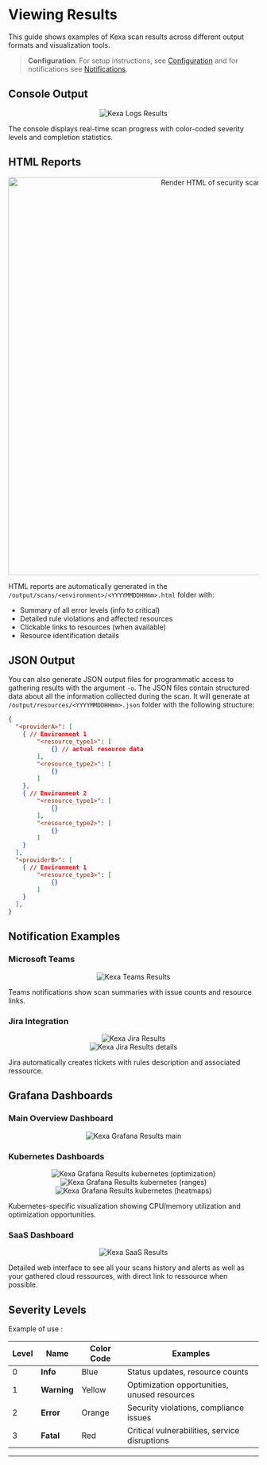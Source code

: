 # Viewing Results

This guide shows examples of Kexa scan results across different output formats and visualization tools.


> **Configuration**: For setup instructions, see [Configuration](../configuration/README.md) and for notifications see [Notifications](../notifications/README.md).

## Console Output

<div align="center">
	<img alt="Kexa Logs Results" src="../../images/readme_log_result.png" height="auto"/>
</div>

The console displays real-time scan progress with color-coded severity levels and completion statistics.

## HTML Reports

<div align="center">
	<img alt="Render HTML of security scan" src="../../images/Exemple_Scan_Security_html.png" height="800"/>
</div>

HTML reports are automatically generated in the `/output/scans/<environment>/<YYYYMMDDHHmm>.html` folder with:
- Summary of all error levels (info to critical)
- Detailed rule violations and affected resources
- Clickable links to resources (when available)
- Resource identification details

## JSON Output

You can also generate JSON output files for programmatic access to gathering results with the argument `-o`.
The JSON files contain structured data about all the information collected during the scan.
It will generate at `/output/resources/<YYYYMMDDHHmm>.json` folder with the following structure:

```json
{
  "<providerA>": [
	{ // Environment 1
		"<resource_type1>": [
			{} // actual resource data
		],
		"<resource_type2>": [
			{}
		]
	},
	{ // Environment 2
		"<resource_type1>": [
			{}
		],
		"<resource_type2>": [
			{}
		]
	}
  ],
  "<providerB>": [
	{ // Environment 1
		"<resource_type3>": [
			{}
		]
	}
  ],
}
```

## Notification Examples

### Microsoft Teams

<div align="center">
	<img alt="Kexa Teams Results" src="../../images/readme_teams_result.png" height="auto"/>
</div>

Teams notifications show scan summaries with issue counts and resource links.

### Jira Integration

<div align="center">
	<img alt="Kexa Jira Results" src="../../images/readme_jira_result.png" height="auto"/>
</div>

<div align="center">
	<img alt="Kexa Jira Results details" src="../../images/reamde_jira_result_2.png" height="auto"/>
</div>

Jira automatically creates tickets with rules description and associated ressource.

## Grafana Dashboards

### Main Overview Dashboard

<div align="center">
	<img alt="Kexa Grafana Results main" src="../../images/readme_grafana_addons.png" height="auto"/>
</div>

### Kubernetes Dashboards

<div align="center">
	<img alt="Kexa Grafana Results kubernetes (optimization)" src="../../images/readme_grafana_kube1.png" height="auto"/>
</div>

<div align="center">
	<img alt="Kexa Grafana Results kubernetes (ranges)" src="../../images/reamde_grafana_kube2.png" height="auto"/>
</div>

<div align="center">
	<img alt="Kexa Grafana Results kubernetes (heatmaps)" src="../../images/reamde_grafana_kube3.png" height="auto"/>
</div>

Kubernetes-specific visualization showing CPU/memory utilization and optimization opportunities.

### SaaS Dashboard

<div align="center">
	<img alt="Kexa SaaS Results" src="../../images/readme_saas_result.png" height="auto"/>
</div>

Detailed web interface to see all your scans history and alerts as well as your gathered cloud ressources,
with direct link to ressource when possible.

## Severity Levels

Example of use :

| Level | Name | Color Code | Examples |
|-------|------|------------|----------|
| 0 | **Info** | Blue | Status updates, resource counts |
| 1 | **Warning** | Yellow | Optimization opportunities, unused resources |
| 2 | **Error** | Orange | Security violations, compliance issues |
| 3 | **Fatal** | Red | Critical vulnerabilities, service disruptions |

---
